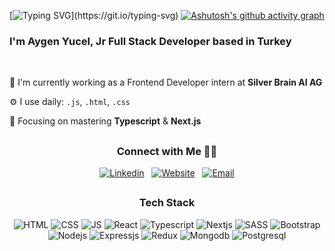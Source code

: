 


[![Typing SVG](https://readme-typing-svg.demolab.com?font=Fira+Code&weight=500&pause=1000&color=FF9019&vCenter=true&random=false&width=435&lines=Hello+there!)](https://git.io/typing-svg)
[![Ashutosh's github activity graph](https://github-readme-activity-graph.vercel.app/graph?username=aygenyucel&theme=high-contrast)](https://github.com/ashutosh00710/github-readme-activity-graph)


### I'm Aygen Yucel, Jr Full Stack Developer based in Turkey
<br/>

🏢 I'm currently working as a Frontend Developer intern at <a href="https://silverbrain.ai/" target="_blank" style="text-decoration: none">**Silver Brain AI AG**</a> 

⚙️ I use daily: `.js`, `.html`, `.css`

🌱 Focusing on mastering **Typescript** & **Next.js**

<!-- - ⚡️ Fun fact:  -->
<!-- 👨‍💻 Current project  -->

##

<div display="flex" align="center">
  <h3>Connect with Me 🤝🏻 </h4>

  [![Linkedin](https://img.shields.io/badge/linkedin-FF9019?style=for-the-badge&logo=linkedin&logoColor=default)](https://www.linkedin.com/in/aygenyucel/)
  &nbsp;
  [![Website](https://img.shields.io/badge/-website%20%E2%99%A5-FF9019?style=for-the-badge&logo=&logoColor=white)](https://aygenyucel.netlify.app/)
  &nbsp;
  [![Email](https://img.shields.io/badge/-Email-FF9019?style=for-the-badge&logo=gmail&logoColor=white)](mailto:aygenyucel@outlook.com)

</div>

##

<div align="center">
  <h3>Tech Stack</h4> 

  ![HTML](https://img.shields.io/badge/HTML5-20232A?style=for-the-badge&logo=html5&logoColor=default)
  ![CSS](https://img.shields.io/badge/CSS3-20232A?style=for-the-badge&logo=css3&logoColor=default)
  ![JS](https://img.shields.io/badge/JavaScript-20232A?style=for-the-badge&logo=javascript&logoColor=default)
  ![React](https://img.shields.io/badge/React-20232A?style=for-the-badge&logo=react&logoColor=61DAFB)
  ![Typescript](https://img.shields.io/badge/TypeScript-20232A?style=for-the-badge&logo=typescript&logoColor=default)
  ![Nextjs](https://img.shields.io/badge/next.js-20232A?style=for-the-badge&logo=next%20js&logoColor=default)
  ![SASS](https://img.shields.io/badge/Sass-20232A?style=for-the-badge&logo=sass&logoColor=default)
  ![Bootstrap](https://img.shields.io/badge/Bootstrap-20232A?style=for-the-badge&logo=Bootstrap&logoColor=default)
  ![Nodejs](https://img.shields.io/badge/node%20js-20232A?style=for-the-badge&logo=node.js&logoColor=default)
  ![Expressjs](https://img.shields.io/badge/express%20js-20232A?style=for-the-badge&logo=express&logoColor=default)
  ![Redux](https://img.shields.io/badge/redux-20232A?style=for-the-badge&logo=redux&logoColor=default)
  ![Mongodb](https://img.shields.io/badge/mongodb-20232A?style=for-the-badge&logo=mongodb&logoColor=default)
  ![Postgresql](https://img.shields.io/badge/postgresql-20232A?style=for-the-badge&logo=postgresql&logoColor=default)

</div>



